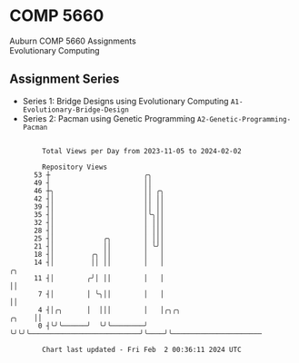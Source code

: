 # COMP 5660
Auburn COMP 5660 Assignments  
Evolutionary Computing

## Assignment Series
- Series 1: Bridge Designs using Evolutionary Computing `A1-Evolutionary-Bridge-Design`
- Series 2: Pacman using Genetic Programming `A2-Genetic-Programming-Pacman`

```

        Total Views per Day from 2023-11-05 to 2024-02-02

        Repository Views
      53 ┼                       ╭╮
      49 ┤                       ││
      46 ┼╮                      ││ ╭╮
      42 ┤│                      ││ ││
      39 ┤│                      ││ ││
      35 ┤│                      │╰╮││
      32 ┤│                      │ │││
      28 ┤│                      │ │││
      25 ┤│            ╭╮        │ │││
      21 ┤│            ││        │ ╰╯│
      18 ┤│         ╭╮ ││        │   │
      14 ┤│         ││ ││        │   │                                     ╭╮
      11 ┤│        ╭╯│ ││        │   │                                     ││
       7 ┤│        │ ╰╮││        │   │                                     ││
       4 ┤│╭╮      │  │││        │   │╭╮╭╮                           ╭╮    ││
       0 ┤╰╯╰──────╯  ╰╯╰────────╯   ╰╯╰╯╰───────────────────────────╯╰────╯╰──────────────────────

        Chart last updated - Fri Feb  2 00:36:11 2024 UTC
        
```

